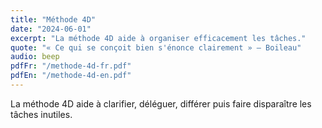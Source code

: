 ```yaml
---
title: "Méthode 4D"
date: "2024-06-01"
excerpt: "La méthode 4D aide à organiser efficacement les tâches."
quote: "« Ce qui se conçoit bien s'énonce clairement » – Boileau"
audio: beep
pdfFr: "/methode-4d-fr.pdf"
pdfEn: "/methode-4d-en.pdf"
---
```

La méthode 4D aide à clarifier, déléguer, différer puis faire disparaître les tâches inutiles.
